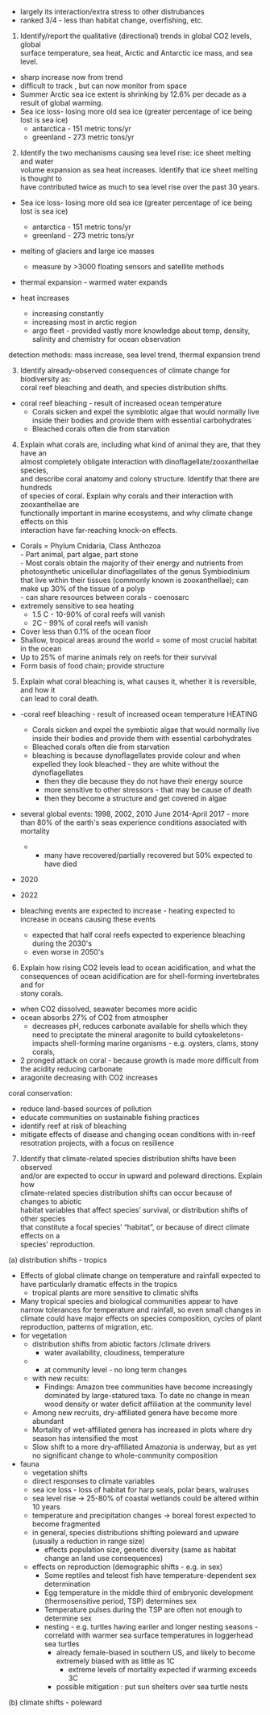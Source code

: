 - largely its interaction/extra stress to other distrubances
- ranked 3/4 - less than habitat change, overfishing, etc.


1. Identify/report the qualitative (directional) trends in global CO2 levels, global  
surface temperature, sea heat, Arctic and Antarctic ice mass, and sea level.  
- sharp increase now from trend
- difficult to track , but can now monitor from space 
- Summer Arctic sea ice extent is shrinking by 12.6% per  decade as a result of global warming.  
- Sea ice loss- losing more old sea ice (greater percentage of ice being lost is sea ice)
	- antarctica - 151 metric tons/yr
	- greenland - 273 metric tons/yr

2. Identify the two mechanisms causing sea level rise: ice sheet melting and water  
volume expansion as sea heat increases. Identify that ice sheet melting is thought to  
have contributed twice as much to sea level rise over the past 30 years.  

- Sea ice loss- losing more old sea ice (greater percentage of ice being lost is sea ice)
	- antarctica - 151 metric tons/yr
	- greenland - 273 metric tons/yr
- melting of glaciers and large ice masses
	- measure by >3000 floating sensors and satellite methods
- thermal expansion - warmed water expands


- heat increases
	- increasing constantly
	- increasing most in arctic region
	- argo fleet - provided vastly more knowledge about temp, density, salinity and chemistry for ocean observation

detection methods: mass increase, sea level trend, thermal expansion trend


3. Identify already-observed consequences of climate change for biodiversity as:  
coral reef bleaching and death, and species distribution shifts.  


- coral reef bleaching - result of increased ocean temperature
	- Corals sicken and expel the symbiotic algae  that would normally live inside their bodies  and provide them with essential  carbohydrates  
	- Bleached corals often die from starvation  
	


4. Explain what corals are, including what kind of animal they are, that they have an  
almost completely obligate interaction with dinoflagellate/zooxanthellae species,  
and describe coral anatomy and colony structure. Identify that there are hundreds  
of species of coral. Explain why corals and their interaction with zooxanthellae are  
functionally important in marine ecosystems, and why climate change effects on this  
interaction have far-reaching knock-on effects.  

- Corals = Phylum Cnidaria, Class  Anthozoa  
		- Part animal, part algae, part stone  
		-  Most corals obtain the majority of their energy and nutrients from photosynthetic unicellular dinoflagellates of the genus Symbiodinium that live within  their tissues (commonly known is zooxanthellae); can make up  30% of the tissue of a polyp  
		- can share resources between corals - coenosarc
- extremely sensitive to sea heating
	- 1.5 C - 10-90% of coral reefs will vanish
	- 2C - 99% of coral reefs will vanish
- Cover less than 0.1% of the ocean floor  
- Shallow, tropical areas around the world = some of most  crucial habitat in the ocean  
- Up to 25% of marine animals rely on reefs for their survival  
- Form basis of food chain; provide structure  


5. Explain what coral bleaching is, what causes it, whether it is reversible, and how it  
can lead to coral death.  
- -coral reef bleaching - result of increased ocean temperature HEATING
	- Corals sicken and expel the symbiotic algae  that would normally live inside their bodies  and provide them with essential  carbohydrates  
	- Bleached corals often die from starvation  
	- bleaching is because dynoflagellates provide colour and when expelled they look bleached - they are white without the dynoflagellates
		- then they die because they do not have their energy source
		- more sensitive to other stressors - that may be cause of death
		- then they become a structure and get covered in algae
- several global events: 1998, 2002, 2010 June 2014-April 2017 - more than 80% of the earth's seas experience conditions associated with mortality
	- - many have recovered/partially recovered but 50% expected to have died
- 2020
- 2022

- bleaching events are expected to increase - heating expected to increase in oceans causing these events
	- expected that half coral reefs expected to experience bleaching during the 2030's 
	- even worse in 2050's


6. Explain how rising CO2 levels lead to ocean acidification, and what the  
consequences of ocean acidification are for shell-forming invertebrates and for  
stony corals.  

- when CO2 dissolved, seawater becomes more acidic
- ocean absorbs 27% of CO2 from atmospher
	- decreases pH, reduces carbonate available for shells  which they need to preciptate the mineral aragonite to build cytoskeletons- impacts shell-forming marine organisms - e.g. oysters, clams, stony corals,
- 2 pronged attack on coral - because growth is made more difficult from the acidity reducing carbonate
- aragonite decreasing with CO2 increases

coral conservation:
- reduce land-based sources of pollution
- educate communities on sustainable fishing practices
- identify reef at risk of bleaching
- mitigate effects of disease and changing ocean conditions with in-reef resotration projects, with a focus on resilience


7. Identify that climate-related species distribution shifts have been observed  
and/or are expected to occur in upward and poleward directions. Explain how  
climate-related species distribution shifts can occur because of changes to abiotic  
habitat variables that affect species’ survival, or distribution shifts of other species  
that constitute a focal species’ “habitat”, or because of direct climate effects on a  
species’ reproduction.


(a) distribution shifts - tropics
- Effects of global climate change on temperature  and rainfall expected to have particularly  dramatic effects in the tropics  
	- tropical plants are more sensitive to climatic shifts
- Many tropical species and biological communities appear to have narrow tolerances for temperature and rainfall, so even small changes in climate could have major effects on species  composition, cycles of plant reproduction,  patterns of migration, etc.  
- for vegetation
	- distribution shifts from abiotic factors /climate drivers
		- water availability, cloudiness, temperature
	- - at community level - no long term changes
	- with new recuits: 
		- Findings: Amazon tree communities have become  increasingly dominated by large-statured taxa. To date no  change in mean wood density or water deficit affiliation at  the community level  
	- Among new recruits, dry-affiliated genera have become  more abundant  
	- Mortality of wet-affiliated genera has increased in plots where dry season has intensified the most  
	- Slow shift to a more dry-affiliated Amazonia is underway,  but as yet no significant change to whole-community composition
- fauna
	- vegetation shifts
	- direct responses to climate variables
	- sea ice loss - loss of habitat for harp seals, polar bears, walruses
	- sea level rise -> 25-80% of coastal wetlands could be altered within 10 years
	- temperature and precipitation changes -> boreal forest expected to become fragmented
	- in general, species distributions shifting poleward and upware (usually a reduction in range size)
		- effects population size, genetic diversity (same as habitat change an land use consequences)
	- effects on reproduction (demographic shifts - e.g. in sex)
		- Some reptiles and teleost fish have  temperature-dependent sex determination 
		- Egg temperature in the middle third of  embryonic development (thermosensitive  period, TSP) determines sex  
		- Temperature pulses during the TSP are often  not enough to determine sex
		- nesting - e.g. turtles having eariler and longer nesting seasons - correlatd with warmer sea surface temperatures in loggerhead sea turtles
			- already female-biased in southern US, and likely to become extremely biased with as little as 1C
				- extreme levels of mortality expected if warming exceeds 3C
			- possible mitigation : put sun shelters over sea turtle nests



(b) climate shifts - poleward